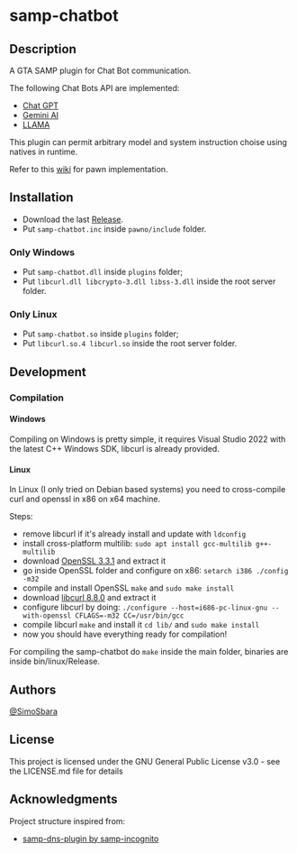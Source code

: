 # samp-chatbot


## Description

A GTA SAMP plugin for Chat Bot communication.

The following Chat Bots API are implemented:
* [Chat GPT](https://platform.openai.com/docs/quickstart)
* [Gemini AI](https://ai.google.dev/)
* [LLAMA](https://groq.com/) 

This plugin can permit arbitrary model and system instruction choise using natives in runtime.

Refer to this [wiki](https://github.com/SimoSbara/samp-chatbot/wiki) for pawn implementation.

## Installation
* Download the last [Release](https://github.com/SimoSbara/samp-chatbot/releases).
* Put ```samp-chatbot.inc``` inside ```pawno/include``` folder.
  
### Only Windows
* Put ```samp-chatbot.dll``` inside ```plugins``` folder;
* Put ```libcurl.dll libcrypto-3.dll libss-3.dll``` inside the root server folder.
  
### Only Linux
* Put ```samp-chatbot.so``` inside ```plugins``` folder;
* Put ```libcurl.so.4 libcurl.so``` inside the root server folder.

## Development

### Compilation

#### Windows
Compiling on Windows is pretty simple, it requires Visual Studio 2022 with the latest C++ Windows SDK, libcurl is already provided.

#### Linux
In Linux (I only tried on Debian based systems) you need to cross-compile curl and openssl in x86 on x64 machine.

Steps:
* remove libcurl if it's already install and update with ```ldconfig```
* install cross-platform multilib: ```sudo apt install gcc-multilib g++-multilib```
* download [OpenSSL 3.3.1](https://github.com/openssl/openssl/releases/tag/openssl-3.3.1) and extract it
* go inside OpenSSL folder and configure on x86: ```setarch i386 ./config -m32```
* compile and install OpenSSL ```make``` and ```sudo make install```
* download [libcurl 8.8.0](https://github.com/curl/curl) and extract it
* configure libcurl by doing: ```./configure --host=i686-pc-linux-gnu --with-openssl CFLAGS=-m32 CC=/usr/bin/gcc```
* compile libcurl ```make``` and install it ```cd lib/``` and ```sudo make install```
* now you should have everything ready for compilation!

For compiling the samp-chatbot do ```make``` inside the main folder, binaries are inside bin/linux/Release.

## Authors
[@SimoSbara](https://github.com/SimoSbara)

## License
This project is licensed under the GNU General Public License v3.0 - see the LICENSE.md file for details

## Acknowledgments

Project structure inspired from:
* [samp-dns-plugin by samp-incognito](https://github.com/samp-incognito/samp-dns-plugin)
